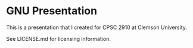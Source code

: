 # GNU Presentation

This is a presentation that I created for CPSC 2910 at Clemson University.

See LICENSE.md for licensing information.

